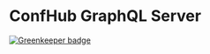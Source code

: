 # ConfHub GraphQL Server

[![Greenkeeper badge](https://badges.greenkeeper.io/Confhub/confhub-graphql.svg)](https://greenkeeper.io/)
